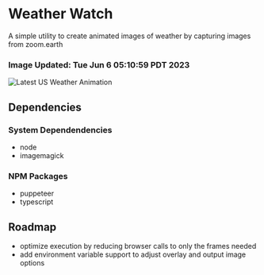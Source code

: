 # Weather Watch

A simple utility to create animated images of weather by capturing images from zoom.earth

### Image Updated: Tue Jun  6 05:10:59 PDT 2023

![Latest US Weather Animation](animations/2023-06-06.webp)

## Dependencies
### System Dependendencies
* node
* imagemagick
### NPM Packages
* puppeteer
* typescript

## Roadmap
* optimize execution by reducing browser calls to only the frames needed
* add environment variable support to adjust overlay and output image options
